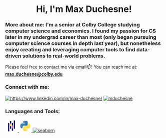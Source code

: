 <h1 align="center">Hi, I'm Max Duchesne!</h1>
<h3 align="left">More about me: I'm a senior at Colby College studying computer science and economics. I found my passion for CS later in my undergrad career than most (only began pursuing computer science courses in depth last year), but nonetheless enjoy creating and leveraging computer tools to find data-driven solutions to real-world problems.</h3>

Please feel free to contact me via email📫! You can reach me at: **max.duchesne@colby.edu**

<h3 align="left">Connect with me:</h3>
<p align="left">
<a href="https://linkedin.com/in/https://www.linkedin.com/in/max-duchesne/" target="blank"><img align="center" src="https://raw.githubusercontent.com/rahuldkjain/github-profile-readme-generator/master/src/images/icons/Social/linked-in-alt.svg" alt="https://www.linkedin.com/in/max-duchesne/" height="30" width="40" /></a>
<a href="https://stackoverflow.com/users/mduchesne" target="blank"><img align="center" src="https://raw.githubusercontent.com/rahuldkjain/github-profile-readme-generator/master/src/images/icons/Social/stack-overflow.svg" alt="mduchesne" height="30" width="40" /></a>
</p>

<h3 align="left">Languages and Tools:</h3>
<p align="left"> <a href="https://pandas.pydata.org/" target="_blank" rel="noreferrer"> <img src="https://raw.githubusercontent.com/devicons/devicon/2ae2a900d2f041da66e950e4d48052658d850630/icons/pandas/pandas-original.svg" alt="pandas" width="40" height="40"/> </a> <a href="https://www.python.org" target="_blank" rel="noreferrer"> <img src="https://raw.githubusercontent.com/devicons/devicon/master/icons/python/python-original.svg" alt="python" width="40" height="40"/> </a> <a href="https://seaborn.pydata.org/" target="_blank" rel="noreferrer"> <img src="https://seaborn.pydata.org/_images/logo-mark-lightbg.svg" alt="seaborn" width="40" height="40"/> </a> </p>
